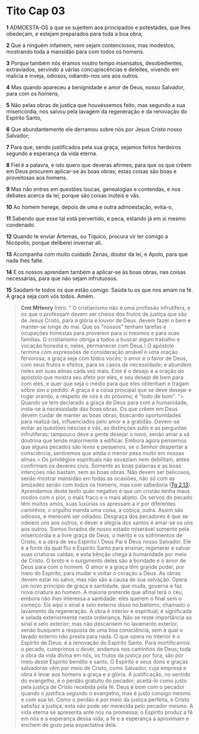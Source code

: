 # Tito Cap 03

**1** 	ADMOESTA-OS a que se sujeitem aos principados e potestades, que lhes obedeçam, e estejam preparados para toda a boa obra;

**2** 	Que a ninguém infamem, nem sejam contenciosos, mas modestos, mostrando toda a mansidão para com todos os homens.

**3** 	Porque também nós éramos noutro tempo insensatos, desobedientes, extraviados, servindo a várias concupiscências e deleites, vivendo em malícia e inveja, odiosos, odiando-nos uns aos outros.

**4** 	Mas quando apareceu a benignidade e amor de Deus, nosso Salvador, para com os homens,

**5** 	Não pelas obras de justiça que houvéssemos feito, mas segundo a sua misericórdia, nos salvou pela lavagem da regeneração e da renovação do Espírito Santo,

**6** 	Que abundantemente ele derramou sobre nós por Jesus Cristo nosso Salvador;

**7** 	Para que, sendo justificados pela sua graça, sejamos feitos herdeiros segundo a esperança da vida eterna.

**8** 	Fiel é a palavra, e isto quero que deveras afirmes, para que os que crêem em Deus procurem aplicar-se às boas obras; estas coisas são boas e proveitosas aos homens.

**9** 	Mas não entres em questões loucas, genealogias e contendas, e nos debates acerca da lei; porque são coisas inúteis e vãs.

**10** 	Ao homem herege, depois de uma e outra admoestação, evita-o,

**11** 	Sabendo que esse tal está pervertido, e peca, estando já em si mesmo condenado.

**12** 	Quando te enviar Ártemas, ou Tíquico, procura vir ter comigo a Nicópolis; porque deliberei invernar ali.

**13** 	Acompanha com muito cuidado Zenas, doutor da lei, e Apolo, para que nada lhes falte.

**14** 	E os nossos aprendam também a aplicar-se às boas obras, nas coisas necessárias, para que não sejam infrutuosos.

**15** 	Saúdam-te todos os que estão comigo. Saúda tu os que nos amam na fé. A graça seja com vós todos. Amém.


> **Cmt MHenry** Intro: " O cristianismo não é uma profissão infrutífera, e os que o professam devem ser cheios dos frutos de justiça que são de Jesus Cristo, para a glória e louvor de Deus. devem fazer o bem e manter-se longe do mal. Que os "nossos" tenham tarefas e ocupações honestas para proverem para si mesmos e para suas famílias. O cristianismo obriga a todos a buscar algum trabalho e vocação honesta e, neles, permanecer com Deus.\ O apóstolo termina com expressões de consideração amável e uma oração fervorosa, a graça seja com todos vocês; o amor e o favor de Deus, com seus frutos e efeitos, para os casos de necessidade; e abundem neles em suas almas cada vez mais. Este é o desejo e a oração do apóstolo que mostra seu afeto por eles, e seu desejo de bem para com eles, e quer que seja o médio para que eles obtenham e tragam sobre sim o pedido. A graça é a coisa principal que se deve desejar e rogar orando, a respeito de nós e do próximo; é "todo de bom". "> Quando se tem declarado a graça de Deus para com a humanidade, insta-se à necessidade das boas obras. Os que crêem em Deus devem cuidar de manter as boas obras, buscando oportunidades para realizá-las, influenciados pelo amor e a gratidão. Devem-se evitar as questões néscias e vãs, as distinções sutis e as perguntas infrutíferas; tampouco deve a gente desejar o novo, senão amar a sã doutrina que tende maiormente a edificar. Embora agora pensemos que alguns pecados são leves e pequenos, se o Senhor despertar a consciência, sentiremos que ainda o menor pesa muito em nossas almas.> Os privilégios espirituais não esvaziam nem debilitam, antes confirmam os deveres civis. Somente as boas palavras e as boas intenções não bastam, sem as boas obras. Não devem ser belicosos, senão mostrar mansidão em todas as ocasiões, não só com as amizades senão com todos os homens, mas com sabedoria ([Tg 2.13](../59N-Tg/02.md#13)). Aprendamos deste texto quão negativo é que um cristão tenha maus modos com o pior, o mais fraco e o mais abjeto. Os servos do pecado têm muitos amos, suas luxúrias os apressam a ir por diferentes caminhos; o orgulho manda uma coisa, a cobiça, outra. Assim são odiosos, e merecem ser odiados. Desgraça dos pecadores é que se odeiem uns aos outros, e dever e alegria dos santos é amar-se os uns aos outros. Somos livrados de nosso estado miserável somente pela misericórdia e a livre graça de Deus, o mérito e os sofrimentos de Cristo, e a obra de seu Espírito.\ Deus Pai é Deus nosso Salvador. Ele é a fonte da qual flui o Espírito Santo para ensinar, regenerar e salvar suas criaturas caídas; e esta bênção chega à humanidade por meio de Cristo. O broto e o surgimento deles são a bondade e o amor de Deus para com o homem. O amor e a graça têm grande poder, por meio do Espírito, para mudar e voltar o coração a Deus. As obras devem estar no salvo, mas não são a causa de sua salvação. Opera um novo princípio de graça e santidade, que muda, governa e faz nova criatura ao homem. A maioria pretende que afinal terá o céu, embora não lhes interessa a santidade: eles querem o final sem o começo. Eis aqui o sinal e selo externo disso no batismo, chamado o lavamento da regeneração. A obra é interior e espiritual; é significada e selada exteriormente nesta ordenança. Não se reste importância ao sinal e selo exterior; mas não descansem no lavamento exterior, senão busquem a resposta de uma boa consciência, sem a qual o lavado externo não presta para nada. O que opera no interior é o Espírito de Deus; é a renovação do Espírito Santo. Para mortificamos o pecado, cumprimos o dever, andamos nos caminhos de Deus; toda a obra da vida divina em nós, os frutos da justiça por fora, são por meio deste Espírito bendito e santo. O Espírito e seus dons e graças salvadoras vêm por meio de Cristo, como Salvador, cuja empresa e obra é levar aos homens a graça e a glória. A justificação, no sentido do evangelho, é o perdão gratuito do pecador; aceitá-lo como justo pela justiça de Cristo recebida pela fé. Deus é bom com o pecador quando o justifica segundo o evangelho, mas é justo consigo mesmo e com sua lei. Como o perdão é por meio da justiça perfeita, e Cristo satisfaz a justiça, esta não pode ser merecida pelo pecador mesmo. A vida eterna se apresenta ante nós na promessa; o Espírito produz a fé em nós e a esperança dessa vida; a fé e a esperança a aproximam e enchem de gozo pela expectativa dela.
